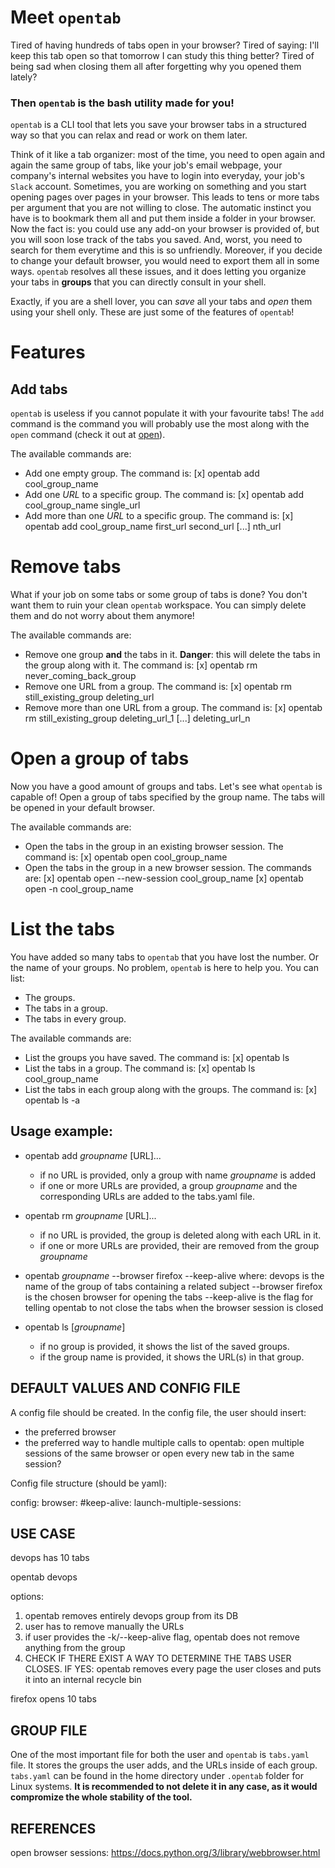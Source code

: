 # Meet `opentab`

Tired of having hundreds of tabs open in your browser?
Tired of saying: I'll keep this tab open so that tomorrow I can study this thing better? 
Tired of being sad when closing them all after forgetting why you opened them lately?

### Then `opentab` is the bash utility made for you!

`opentab` is a CLI tool that lets you save your browser tabs in a structured way 
so that you can relax and read or work on them later. 

Think of it like a tab organizer: most of the time, you need to open again 
and again the same group of tabs, like your job's email webpage, your company's 
internal websites you have to login into everyday, your job's `Slack` account. 
Sometimes, you are working on something and you start opening pages over pages 
in your browser. This leads to tens or more tabs per argument that you are not 
willing to close. The automatic instinct you have is to bookmark them all and 
put them inside a folder in your browser. Now the fact is: you could use any 
add-on your browser is provided of, but you will soon lose track of the tabs you
saved. And, worst, you need to search for them everytime and this is so unfriendly.
Moreover, if you decide to change your default browser, you would need to export 
them all in some ways. `opentab` resolves all these issues, and it does letting 
you organize your tabs in **groups** that you can directly consult in your shell.

Exactly, if you are a shell lover, you can *save* all your tabs and *open* them
using your shell only. These are just some of the features of `opentab`!


# Features

## Add tabs

`opentab` is useless if you cannot populate it with your favourite tabs!
The `add` command is the command you will probably use the most along with
the `open` command (check it out at [open](#open-a-group-of-tabs)).

The available commands are:
- Add one empty group.
  The command is:
  [x] opentab add cool_group_name
- Add one *URL* to a specific group.
  The command is:
  [x] opentab add cool_group_name single_url
- Add more than one *URL* to a specific group.
  The command is:
  [x] opentab add cool_group_name first_url second_url [...] nth_url


# Remove tabs

What if your job on some tabs or some group of tabs is done? You don't want 
them to ruin your clean `opentab` workspace. You can simply delete them and
do not worry about them anymore!

The available commands are:
- Remove one group **and** the tabs in it.
  **Danger**: this will delete the tabs in the group along with it.
  The command is:
  [x] opentab rm never_coming_back_group
- Remove one URL from a group.
  The command is:
  [x] opentab rm still_existing_group deleting_url
- Remove more than one URL from a group.
  The command is:
  [x] opentab rm still_existing_group deleting_url_1 [...] deleting_url_n 


# Open a group of tabs

Now you have a good amount of groups and tabs. Let's see what `opentab` is 
capable of! Open a group of tabs specified by the group name.
The tabs will be opened in your default browser.

The available commands are:
- Open the tabs in the group in an existing browser session.
  The command is:
  [x] opentab open cool_group_name
- Open the tabs in the group in a new browser session.
  The commands are:
  [x] opentab open --new-session cool_group_name
  [x] opentab open -n cool_group_name
  

# List the tabs

You have added so many tabs to `opentab` that you have lost the number. 
Or the name of your groups. No problem, `opentab` is here to help you.
You can list:
- The groups.
- The tabs in a group.
- The tabs in every group.

The available commands are:
- List the groups you have saved.
  The command is:
  [x] opentab ls 
- List the tabs in a group.
  The command is:
  [x] opentab ls cool_group_name
- List the tabs in each group along with the groups.
  The command is:
  [x] opentab ls -a



## Usage example: 
 
- opentab add *groupname* [URL]...
  - if no URL is provided, only a group with name *groupname* is added
  - if one or more URLs are provided, a group *groupname* and the corresponding
    URLs are added to the tabs.yaml file.

- opentab rm *groupname* [URL]...
  - if no URL is provided, the group is deleted along with each URL in it.
  - if one or more URLs are provided, their are removed from the group *groupname*

- opentab *groupname* --browser firefox --keep-alive
  where:
    devops is the name of the group of tabs containing a related subject
    --browser firefox is the chosen browser for opening the tabs
    --keep-alive is the flag for telling opentab to not close the tabs when the browser session is closed

- opentab ls [*groupname*]
  - if no group is provided, it shows the list of the saved groups.
  - if the group name is provided, it shows the URL(s) in that group. 

## DEFAULT VALUES AND CONFIG FILE

A config file should be created. 
In the config file, the user should insert:
- the preferred browser
- the preferred way to handle multiple calls to opentab:
  open multiple sessions of the same browser or open every new tab in the same session?


Config file structure (should be yaml):

config:
  browser: 
  #keep-alive: 
  launch-multiple-sessions: 


## USE CASE

devops has 10 tabs

opentab devops 

options:
1. opentab removes entirely devops group from its DB
2. user has to remove manually the URLs
3. if user provides the -k/--keep-alive flag, opentab does not remove anything from the group
4. CHECK IF THERE EXIST A WAY TO DETERMINE THE TABS USER CLOSES. 
   IF YES: opentab removes every page the user closes and puts it into an internal recycle bin 

firefox opens 10 tabs

## GROUP FILE

One of the most important file for both the user and `opentab` is
`tabs.yaml` file. It stores the groups the user adds, and the URLs inside of each group.
`tabs.yaml` can be found in the home directory under `.opentab` folder for Linux systems.
**It is recommended to not delete it in any case, as it would compromize the whole stability of the tool.** 





## REFERENCES

open browser sessions: https://docs.python.org/3/library/webbrowser.html